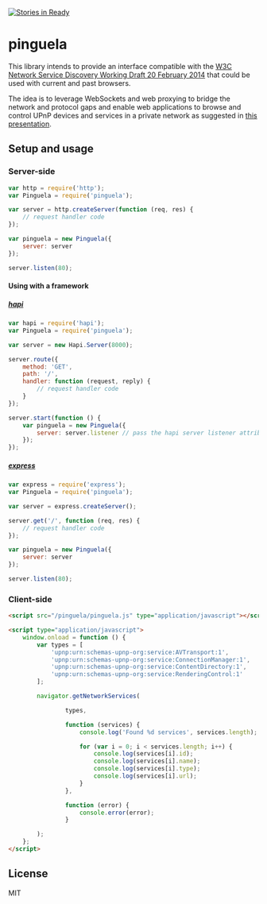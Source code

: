 [![Stories in Ready](https://badge.waffle.io/rodfernandez/pinguela.png?label=ready&title=Ready)](https://waffle.io/rodfernandez/pinguela)
# pinguela

This library intends to provide an interface compatible with the [W3C Network Service Discovery Working Draft 20 February 2014](http://www.w3.org/TR/2014/WD-discovery-api-20140220/) that could be used with current and past browsers.

The idea is to leverage WebSockets and web proxying to bridge the network and protocol gaps and enable web applications to browse and control UPnP devices and services in a private network as suggested in [this presentation](http://www.slideshare.net/RodrigoFernandez33/javascript-powering-the-dream-of-the-connected-home).

## Setup and usage

### Server-side

```javascript
var http = require('http');
var Pinguela = require('pinguela');

var server = http.createServer(function (req, res) {
    // request handler code
});

var pinguela = new Pinguela({
    server: server
});

server.listen(80);
```

#### Using with a framework

##### [hapi](https://github.com/spumko/hapi)

```javascript
var hapi = require('hapi');
var Pinguela = require('pinguela');

var server = new Hapi.Server(8000);

server.route({
    method: 'GET',
    path: '/',
    handler: function (request, reply) {
        // request handler code
    }
});

server.start(function () {
    var pinguela = new Pinguela({
        server: server.listener // pass the hapi server listener attribute
    });
});
```

##### [express](https://github.com/visionmedia/express)

```javascript
var express = require('express');
var Pinguela = require('pinguela');

var server = express.createServer();

server.get('/', function (req, res) {
    // request handler code
});

var pinguela = new Pinguela({
    server: server
});

server.listen(80);
```

### Client-side

```html
<script src="/pinguela/pinguela.js" type="application/javascript"></script>

<script type="application/javascript">
    window.onload = function () {
        var types = [
            'upnp:urn:schemas-upnp-org:service:AVTransport:1',
            'upnp:urn:schemas-upnp-org:service:ConnectionManager:1',
            'upnp:urn:schemas-upnp-org:service:ContentDirectory:1',
            'upnp:urn:schemas-upnp-org:service:RenderingControl:1'
        ];

        navigator.getNetworkServices(

                types,

                function (services) {
                    console.log('Found %d services', services.length);

                    for (var i = 0; i < services.length; i++) {
                        console.log(services[i].id);
                        console.log(services[i].name);
                        console.log(services[i].type);
                        console.log(services[i].url);
                    }
                },

                function (error) {
                    console.error(error);
                }

        );
    };
</script>
```

## License

MIT

